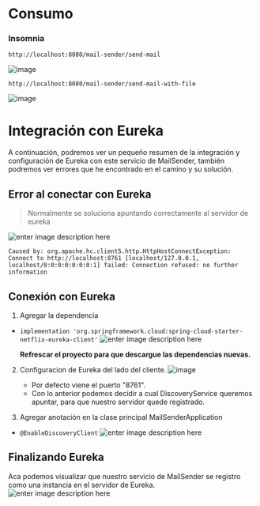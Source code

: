 # Consumo

### Insomnia

    http://localhost:8080/mail-sender/send-mail

![image](https://github.com/AlexGod05/mail-sender/assets/56901230/89e92064-9b9e-41f0-88ae-20efcc1b6645)

    http://localhost:8080/mail-sender/send-mail-with-file

![image](https://github.com/AlexGod05/mail-sender/assets/56901230/f67ad5a6-d745-41e2-ac6f-fad90c201184)


# Integración con Eureka

A continuación, podremos ver un pequeño resumen de la integración y configuración de Eureka con este servicio de MailSender, también podremos ver errores que he encontrado en el camino y su solución.

## Error al conectar con Eureka
> Normalmente se soluciona apuntando correctamente al servidor de eureka

![enter image description here](https://github.com/AlexGod05/mail-sender/assets/56901230/def6f0ae-9316-4b02-bbad-a381c751398e)   

    Caused by: org.apache.hc.client5.http.HttpHostConnectException: Connect to http://localhost:8761 [localhost/127.0.0.1, localhost/0:0:0:0:0:0:0:1] failed: Connection refused: no further information


 ## Conexión con Eureka
 1. Agregar la dependencia
 -  `implementation 'org.springframework.cloud:spring-cloud-starter-netflix-eureka-client'`
![enter image description here](https://github.com/AlexGod05/mail-sender/assets/56901230/5ae7bcd7-78f5-4dfd-b269-a50437cea192)

	**Refrescar el proyecto para que descargue las dependencias nuevas.**

2. Configuracion de Eureka del lado del cliente.
![image](https://github.com/AlexGod05/mail-sender/assets/56901230/efba26c4-15ad-49f7-a9fb-856d3cb31d49)
	- Por defecto viene el puerto "8761".
	- Con lo anterior podemos decidir a cual DiscoveryService queremos apuntar, para que nuestro servidor quede registrado.

3. Agregar anotación en la clase principal MailSenderApplication
- `@EnableDiscoveryClient`
![enter image description here](https://github.com/AlexGod05/mail-sender/assets/56901230/194cf752-6f95-42dc-9870-f1c98a8028f8)

## Finalizando Eureka

Aca podemos visualizar que nuestro servicio de MailSender se registro como una instancia en el servidor de Eureka.
![enter image description here](https://github.com/AlexGod05/mail-sender/assets/56901230/b5014111-e7af-484c-bcf6-e50878994a56)










